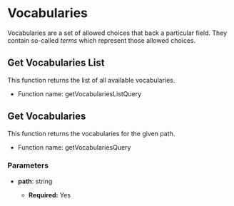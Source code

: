 # Vocabularies

Vocabularies are a set of allowed choices that back a particular field.
They contain so-called _terms_ which represent those allowed choices.

## Get Vocabularies List

This function returns the list of all available vocabularies.

-   Function name: getVocabulariesListQuery

## Get Vocabularies

This function returns the vocabularies for the given path.

-   Function name: getVocabulariesQuery

### Parameters

-   **path**: string

    -   **Required:** Yes
